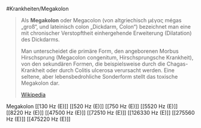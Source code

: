 #Krankheiten/Megakolon

> Als **Megakolon** oder Megacolon (von altgriechisch μέγας mégas „groß“, und lateinisch colon „Dickdarm, Colon“) bezeichnet man eine mit chronischer Verstopftheit einhergehende Erweiterung (Dilatation) des Dickdarms.
>
> Man unterscheidet die primäre Form, den angeborenen Morbus Hirschsprung (Megacolon congenitum, Hirschsprungsche Krankheit), von den sekundären Formen, die beispielsweise durch die Chagas-Krankheit oder durch Colitis ulcerosa verursacht werden. Eine seltene, aber lebensbedrohliche Sonderform stellt das toxische Megakolon dar.
>
> [Wikipedia](https://de.wikipedia.org/wiki/Megakolon)

Megakolon
[[130 Hz (E)]]
[[520 Hz (E)]]
[[750 Hz (E)]]
[[5520 Hz (E)]]
[[8220 Hz (E)]]
[[47500 Hz (E)]]
[[72510 Hz (E)]]
[[126330 Hz (E)]]
[[275560 Hz (E)]]
[[475220 Hz (E)]]
